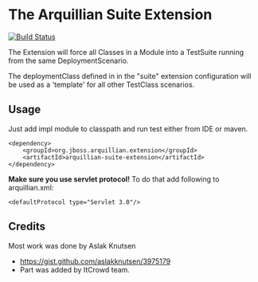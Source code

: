 The Arquillian Suite Extension
==================================

[![Build Status](https://travis-ci.org/ingwarsw/arquillian-suite-extension.png)](https://travis-ci.org/ingwarsw/arquillian-suite-extension)


The Extension will force all Classes in a Module into a TestSuite running from the same DeploymentScenario.

The deploymentClass defined in in the "suite" extension configuration will be used as a 'template' for all other TestClass scenarios.

Usage
-----

Just add impl module to classpath and run test either from IDE or maven.

    <dependency>
        <groupId>org.jboss.arquillian.extension</groupId>
        <artifactId>arquillian-suite-extension</artifactId>
    </dependency>

**Make sure you use servlet protocol!** To do that add following to arquillian.xml:

    <defaultProtocol type="Servlet 3.0"/>

Credits
-------

Most work was done by Aslak Knutsen
- https://gist.github.com/aslakknutsen/3975179
- Part was added by ItCrowd team.
